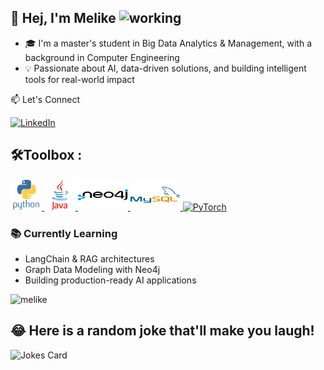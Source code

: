 ## 👋 Hej, I'm Melike  <img src="https://c.tenor.com/hNxx19GZPEcAAAAi/computers-new-computer.gif" alt="working" width="90" height="80"/>

- 🎓 I'm a master's student in Big Data Analytics & Management, with a background in Computer Engineering  
- 💡 Passionate about AI, data-driven solutions, and building intelligent tools for real-world impact  

📫 Let's Connect

[![LinkedIn](https://img.shields.io/badge/LinkedIn-blue?style=flat&logo=linkedin)](https://www.linkedin.com/in/melikedemirdag)  
<h2> 🛠Toolbox : </h2>

<p align="left">
 <a href="https://www.python.org/" target="_blank"> <img src="https://raw.githubusercontent.com/devicons/devicon/master/icons/python/python-original-wordmark.svg" alt="python" width="50" height="50"/> </a>
  <a href="https://www.java.com/en/" target="_blank"> <img src="https://raw.githubusercontent.com/devicons/devicon/master/icons/java/java-original-wordmark.svg" alt="java" width="50" height="50"/>  </a> 
 <a href="https://https://neo4j.com/" target="_blank"> <img src="https://raw.githubusercontent.com/devicons/devicon/master/icons/neo4j/neo4j-original-wordmark.svg" alt="neo4j" width="80" height="50"/> </a> 
 <a href="https://https://mysql.com/" target="_blank"> <img src="https://raw.githubusercontent.com/devicons/devicon/master/icons/mysql/mysql-original-wordmark.svg" alt="neo4j" width="80" height="50"/> </a> 
 <a href="https://pytorch.org/" target="_blank"> <img src="https://images.icon-icons.com/2699/PNG/512/pytorch_logo_icon_169823.png" alt="PyTorch" width="80" height="50"/> </a> 

 

### 📚 Currently Learning

- LangChain & RAG architectures  
- Graph Data Modeling with Neo4j  
- Building production-ready AI applications

<p align="left"> <img src="https://komarev.com/ghpvc/?username=melike35" alt="melike" /> </p>
<p/>


## 😂 Here is a random joke that'll make you laugh!
![Jokes Card](https://readme-jokes.vercel.app/api)

